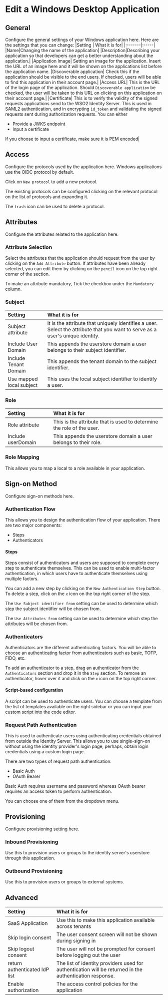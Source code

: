 # Edit a Windows Desktop Application

## General

Configure the general settings of your Windows application here.
Here are the settings that you can change:
|Setting | What it is for|
|:-------|:-----|
|Name|Changing the name of the application|
|Description|Describing your application so that developers can get a better understanding about the application.|
|Application Image| Setting an image for the application. Insert the URL of an image here and it will be shown on the applications list before the application name.
|Discoverable application| Check this if the application should be visible to the end users. If checked, users will be able to find this application in their account page.|
|Access URL| This is the URL of the login page of the application. Should `Discoverable application` be checked, the user will be taken to this URL on clicking on this application on their account page.|
|Certificate| This is to verify the validity of the signed requests applications send to the WSO2 Identity Server. This is used in SAML2 authentication, and in encrypting `id_token` and validating the signed requests sent during authorization requests. You can either <ul><li>Provide a JWKS endpoint</li><li>Input a certificate</li></ul> If you choose to input a certificate, make sure it is PEM encoded|

## Access

Configure the protocols used by the application here.
Windows applications use the OIDC protocol by default.

Click on `New protocol` to add a new protocol.

The existing protocols can be configured clicking on the relevant protocol on the list of protocols and expanding it.

The `trash` icon can be used to delete a protocol.

## Attributes

Configure the attributes related to the application here.

### Attribute Selection

Select the attributes that the application should request from the user by clicking on the `Add Attribute` button. If attributes have been already selected, you can edit them by clicking on the `pencil` icon on the top right corner of the section.

To make an attribute mandatory, Tick the checkbox under the `Mandatory` column.

### Subject

| Setting                  | What it is for                                                                                                                |
| :----------------------- | :---------------------------------------------------------------------------------------------------------------------------- |
| Subject attribute        | It is the attribute that uniquely identifies a user. Select the attribute that you want to serve as a user's unique identity. |
| Include User Domain      | This appends the userstore domain a user belongs to their subject identifier.                                                 |
| Include Tenant Domain    | This appends the tenant domain to the subject identifier.                                                                     |
| Use mapped local subject | This uses the local subject identifier to identify a user.                                                                    |

### Role

| Setting            | What it is for                                                        |
| :----------------- | :-------------------------------------------------------------------- |
| Role attribute     | This is the attribute that is used to determine the role of the user. |
| Include userDomain | This appends the userstore domain a user belongs to their role.       |

### Role Mapping

This allows you to map a local to a role available in your application.

## Sign-on Method

Configure sign-on methods here.

### Authentication Flow

This allows you to design the authentication flow of your application. There are two major components:

-   Steps
-   Authenticators

#### Steps

Steps consist of authenticators and users are supposed to complete every step to authenticate themselves. This can be used to enable multi-factor authentication, in which users have to authenticate themselves using multiple factors.

You can add a new step by clicking on the `New Authentication Step` button.
To delete a step, click on the `x` icon on the top right corner of the step.

The `Use Subject identifier from` setting can be used to determine which step the subject identifier will be chosen from.

The `Use Attributes from` setting can be used to determine which step the attributes will be chosen from.

### Authenticators

Authenticators are the different authenticating factors. You will be able to choose an authenticating factor from authenticators such as basic, TOTP, FIDO, etc.

To add an authenticator to a step, drag an authenticator from the `Authenticators` section and drop it in the `Step` section. To remove an authenticator, hover over it and click on the `x` icon on the top right corner.

#### Script-based configuration

A script can be used to authenticate users. You can choose a template from the list of templates available on the right sidebar or you can input your custom script into the code editor.

### Request Path Authentication

This is used to authenticate users using authenticating credentials obtained from outside the Identity Server. This allows you to use single-sign-on without using the identity provider's login page, perhaps, obtain login credentials using a custom login page.

There are two types of request path authentication:

-   Basic Auth
-   OAuth Bearer

Basic Auth requires username and password whereas OAuth bearer requires an access token to perform authentication.

You can choose one of them from the dropdown menu.

## Provisioning

Configure provisioning setting here.

### Inbound Provisioning

Use this to provision users or groups to the identity server's userstore through this application.

### Outbound Provisioning

Use this to provision users or groups to external systems.

## Advanced

| Setting                       | What it is for                                                                                          |
| :---------------------------- | :------------------------------------------------------------------------------------------------------ |
| SaaS Application              | Use this to make this application available across tenants                                              |
| Skip login consent            | The user consent screen will not be shown during signing in                                             |
| Skip logout consent           | The user will not be prompted for consent before logging out the user                                   |
| return authenticated IdP list | The list of identity providers used for authentication will be returned in the authentication response. |
| Enable authorization          | The access control policies for the application                                                         |
